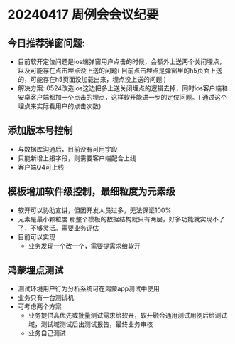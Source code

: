 # 20240417 周例会会议纪要

## 今日推荐弹窗问题:

- 目前软开定位问题是ios端弹窗用户点击的时候，会额外上送两个关闭埋点，以及可能存在点击埋点没上送的问题(
  目前点击埋点是弹窗里的h5页面上送的，可能存在h5页面没加载出来，埋点没上送的问题 )
- 解决方案:
  0524改造ios这边把多上送关闭埋点的逻辑去掉，同时ios客户端和安卓客户端都加一个点击的埋点，这样软开能进一步的定位问题。(
  通过这个埋点来实际看用户的点击次数)

## 添加版本号控制

- 与数据库沟通后，目前没有可用字段
- 只能新增上报字段，则需要客户端配合上线
- 客户端Q4可上线

## 模板增加软件级控制，最细粒度为元素级

- 软开可以协助宣讲，但因开发人员过多，无法保证100%
- 元素是最小颗粒度 那整个模板的数据结构就只有两层，好多功能就实现不了了，不够灵活。需要业务评估
- 目前可以实现
    - 业务发现一个改一个，需要提需求给软开

## 鸿蒙埋点测试

- 测试环境用户行为分析系统可在鸿蒙app测试中使用
- 业务只有一台测试机
- 可考虑两个方案
    - 业务提供高优先或批量测试需求给软开，软开融合通用测试用例后给测试域，测试域测试后出测试报告，最终业务审核
    - 业务自己测试



